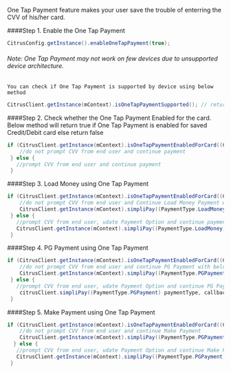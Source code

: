 One Tap Payment feature makes your user save the trouble of enterring the CVV of his/her card.

####Step 1. Enable the One Tap Payment
 ```java
CitrusConfig.getInstance().enableOneTapPayment(true);
 ``` 
    
    
###### Note: One Tap Payment may not work on few devices due to unsupported device architecture.
    You can check if One Tap Payment is supported by device using below method
```java
CitrusClient.getInstance(mContext).isOneTapPaymentSupported(); // returns true if supported else false
``` 
  
####Step 2. Check whether the One Tap Payment Enabled for the card.
Below method will return true if One Tap Payment is enabled for saved Credit/Debit card else return false
 ```java
 if (CitrusClient.getInstance(mContext).isOneTapPaymentEnabledForCard((CardOption) paymentOption)) {
     //do not prompt CVV from end user and continue payment
  } else {
    //prompt CVV from end user and continue payment
  }
  ``` 
####Step 3. Load Money using One Tap Payment

 ```java
 if (CitrusClient.getInstance(mContext).isOneTapPaymentEnabledForCard((CardOption) paymentOption)) {
     //do not prompt CVV from end user and Continue Load Money Payment with below method
     CitrusClient.getInstance(mContext).simpliPay((PaymentType.LoadMoney) paymentType, callback);
  } else {
    //prompt CVV from end user, udate Payment Option and continue payment
    CitrusClient.getInstance(mContext).simpliPay((PaymentType.LoadMoney) paymentType, callback);
  }
 ``` 
####Step 4. PG Payment using One Tap Payment

 ```java
 if (CitrusClient.getInstance(mContext).isOneTapPaymentEnabledForCard((CardOption) paymentOption)) {
     //do not prompt CVV from end user and continue PG Payment with below method
     CitrusClient.getInstance(mContext).simpliPay((PaymentType.PGPayment) paymentType, callback);
  } else {
    //prompt CVV from end user, udate Payment Option and continue PG Payment
     citrusClient.simpliPay((PaymentType.PGPayment) paymentType, callback);
  }
 ``` 
####Step 5. Make Payment using One Tap Payment

 ```java
 if (CitrusClient.getInstance(mContext).isOneTapPaymentEnabledForCard((CardOption) paymentOption)) {
     //do not prompt CVV from end user and continue Make Payment
     CitrusClient.getInstance(mContext).simpliPay((PaymentType.PGPayment) paymentType, callback);
   } else {
    //prompt CVV from end user, udate Payment Option and continue Make Payment
    CitrusClient.getInstance(mContext).simpliPay((PaymentType.PGPayment) paymentType, callback);
  }
 ``` 
  
                
    
    
